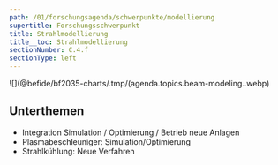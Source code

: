 ```yaml
---
path: /01/forschungsagenda/schwerpunkte/modellierung
supertitle: Forschungsschwerpunkt
title: Strahlmodellierung
title__toc: Strahlmodellierung
sectionNumber: C.4.f
sectionType: left
---
```


<div class="spread--left spread-area--research-agenda-topic">

![](@befide/bf2035-charts/.tmp/(agenda.topics.beam-modeling..webp)

</div>

<div class="spread--left spread-area--intro">

<p class="md"><lorem add="15s"/></p>

</div>

<div class="spread--left spread-area--c-3">

## Unterthemen

- Integration Simulation / Optimierung / Betrieb neue Anlagen
- Plasmabeschleuniger: Simulation/Optimierung
- Strahlkühlung: Neue Verfahren

